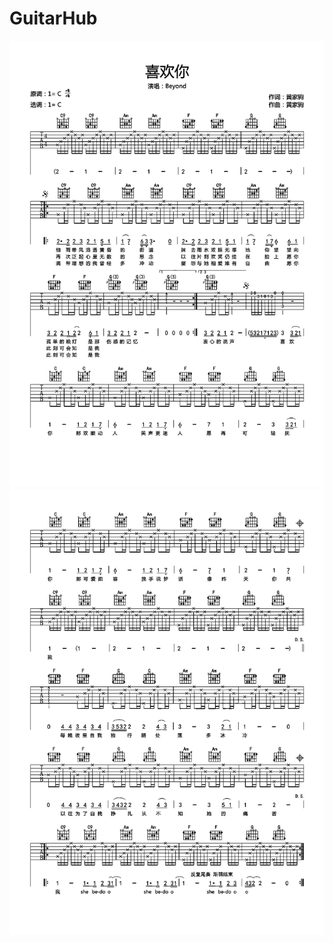 # GuitarHub

![beyond《喜欢你》吉他谱_C调高清版_0](./beyond《喜欢你》吉他谱_C调高清版_0.jpg)
![beyond《喜欢你》吉他谱_C调高清版_1](./beyond《喜欢你》吉他谱_C调高清版_1.jpg)
